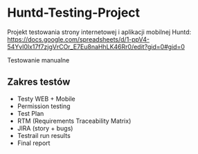 # Huntd-Testing-Project

Projekt testowania strony internetowej i aplikacji mobilnej Huntd: 
https://docs.google.com/spreadsheets/d/1-ppV4-54Yvl0lx17f7zjgVrCOr_E7Eu8naHhLK46Rr0/edit?gid=0#gid=0 

Testowanie manualne
## Zakres testów
- Testy WEB + Mobile
- Permission testing
- Test Plan
- RTM (Requirements Traceability Matrix)
- JIRA (story + bugs)
- Testrail run results
- Final report
